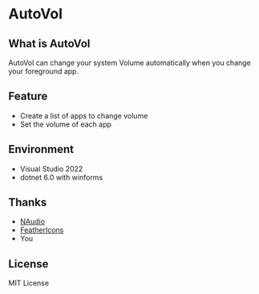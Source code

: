 # AutoVol

## What is AutoVol

AutoVol can change your system Volume automatically when you change your foreground app.

## Feature

- Create a list of apps to change volume
- Set the volume of each app

## Environment

- Visual Studio 2022
- dotnet 6.0 with winforms

## Thanks

- [NAudio](https://github.com/naudio/NAudio)
- [FeatherIcons](https://feathericons.com/)
- You
## License
MIT License
